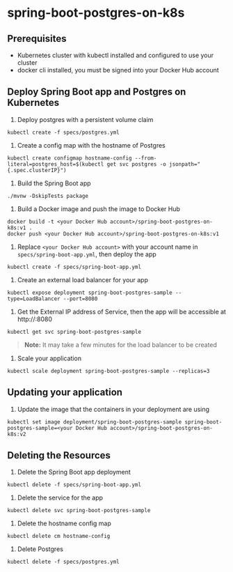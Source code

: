 # spring-boot-postgres-on-k8s

## Prerequisites

- Kubernetes cluster with kubectl installed and configured to use your cluster
- docker cli installed, you must be signed into your Docker Hub account

## Deploy Spring Boot app and Postgres on Kubernetes

1. Deploy postgres with a persistent volume claim
```
kubectl create -f specs/postgres.yml
```

1. Create a config map with the hostname of Postgres
```
kubectl create configmap hostname-config --from-literal=postgres_host=$(kubectl get svc postgres -o jsonpath="{.spec.clusterIP}")
```

1. Build the Spring Boot app

```
./mvnw -DskipTests package
```

1. Build a Docker image and push the image to Docker Hub
```
docker build -t <your Docker Hub account>/spring-boot-postgres-on-k8s:v1 .
docker push <your Docker Hub account>/spring-boot-postgres-on-k8s:v1
```

1. Replace `<your Docker Hub account>` with your account name in `specs/spring-boot-app.yml`, then deploy the app
```
kubectl create -f specs/spring-boot-app.yml
```

1. Create an external load balancer for your app
```
kubectl expose deployment spring-boot-postgres-sample --type=LoadBalancer --port=8080
```

1. Get the External IP address of Service, then the app will be accessible at http://<External IP Address>:8080
```
kubectl get svc spring-boot-postgres-sample
```
> **Note:** It may take a few minutes for the load balancer to be created

1. Scale your application
```
kubectl scale deployment spring-boot-postgres-sample --replicas=3
```

## Updating your application

1. Update the image that the containers in your deployment are using
```
kubectl set image deployment/spring-boot-postgres-sample spring-boot-postgres-sample=<your Docker Hub account>/spring-boot-postgres-on-k8s:v2
```

## Deleting the Resources

1. Delete the Spring Boot app deployment
```
kubectl delete -f specs/spring-boot-app.yml
```

1. Delete the service for the app
```
kubectl delete svc spring-boot-postgres-sample
```

1. Delete the hostname config map
```
kubectl delete cm hostname-config
```

1. Delete Postgres
```
kubectl delete -f specs/postgres.yml
```
